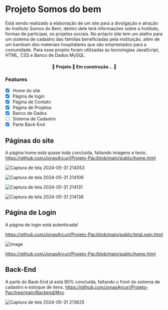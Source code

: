 # Projeto Somos do bem

Está sendo realizado a elaboração de um site para a divulgação e atração do Instituto Somos do Bem, dentro dele terá informações sobre a Instituto, formas de participar, os projetos sociais. No próprio site tem um atalho para um sistema de cadastro das familias beneficiadas pela instituição, além de um kambam dos materiais hospitalares que são emprestados para a comunidade. Para esse projeto foram utilizadas as tecnologias JavaScript, HTML, CSS e Banco de Dados MySQL


<h4 align="center"> 
	🚧  Projeto 🚀 Em construção...  🚧
</h4>


### Features

- [x] Home do site
- [x] Página de login
- [X] Página de Contato
- [X] Página de Projetos
- [X] Banco de Dados
- [ ] Sistema de Cadastro
- [X] Parte Back-End

## Páginas do site
A página home está quase toda concluida, faltando imagens e texto.
https://github.com/JonasArcuri/Projeto-Pac/blob/main/public/home.html

![Captura de tela 2024-05-31 214053](https://github.com/JonasArcuri/Projeto-Pac/assets/125512149/a6370dec-f402-4352-869e-430eca308dcc)

![Captura de tela 2024-05-31 214106](https://github.com/JonasArcuri/Projeto-Pac/assets/125512149/a7cbd5a1-c384-4b3e-a5c8-3d0dac6fb762)

![Captura de tela 2024-05-31 214131](https://github.com/JonasArcuri/Projeto-Pac/assets/125512149/92141455-9327-482f-b571-bde01e95f11e)

![Captura de tela 2024-05-31 214138](https://github.com/JonasArcuri/Projeto-Pac/assets/125512149/8f25f58e-6a0f-4d89-9dab-72d26ef438fa)


## Página de Login

A página de login está autenticada!

https://github.com/JonasArcuri/Projeto-Pac/blob/main/public/telaLogin.html

![image](https://github.com/JonasArcuri/Projeto-Pac/assets/142356733/db5612ad-fba2-4a38-bdd3-2869990936c3)

https://github.com/JonasArcuri/Projeto-Pac/blob/main/public/home.html

## Back-End

A parte do Back-End já está 90% concluída, faltando o front do sistema de cadastro e estoque de itens.
https://github.com/JonasArcuri/Projeto-Pac/tree/main/Backend/Mvc

![Captura de tela 2024-05-31 213625](https://github.com/JonasArcuri/Projeto-Pac/assets/125512149/9b5335b5-642e-4e4a-9e88-a3966e166cb1)




